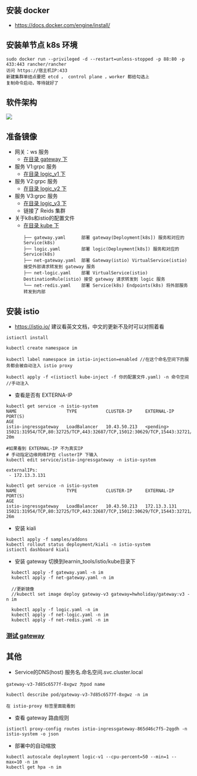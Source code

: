 ## 安装 docker

- https://docs.docker.com/engine/install/

## 安装单节点 k8s 环境

```base
sudo docker run --privileged -d --restart=unless-stopped -p 88:80 -p 433:443 rancher/rancher
访问 https://宿主机IP:433
新建集群单结点要把 etcd ， control plane ，worker 都给勾选上
复制命令启动，等待就好了
```
## 软件架构
![](https://i.bmp.ovh/imgs/2021/01/218b88e77fa3018d.png)

## 准备镜像

- 网关：ws 服务
    - [在目录 gateway 下](https://github.com/hwholiday/learning_tools/tree/master/istio/gateway)
- 服务 V1:grpc 服务
    - [在目录 logic_v1 下](https://github.com/hwholiday/learning_tools/tree/master/istio/logic_v1)
- 服务 V2:grpc 服务
    - [在目录 logic_v2 下](https://github.com/hwholiday/learning_tools/tree/master/istio/logic_v2)
- 服务 V3:grpc 服务
    - [在目录 logic_v3 下](https://github.com/hwholiday/learning_tools/tree/master/istio/logic_v3)
    - 链接了 Reids 集群
- 关于k8s和istio的配置文件
  - [在目录 kube 下](https://github.com/hwholiday/learning_tools/tree/master/istio/kube)
      ```base
      ├── gateway.yaml      部署 gateway(Deployment[k8s]) 服务和对应的 Service(k8s)
      ├── logic.yaml        部署 logic(Deployment[k8s]) 服务和对应的 Service(k8s)
      ├── net-gateway.yaml  部署 Gateway(istio) VirtualService(istio) 接受外部请求转发到 gateway 服务
      ├── net-logic.yaml    部署 VirtualService(istio) DestinationRule(istio) 接受 gateway 请求转发到 logic 服务
      └── net-redis.yaml    部署 Service(k8s) Endpoints(k8s) 将外部服务转发到内部
      ```

## 安装 istio

- https://istio.io/ 建议看英文文档，中文的更新不及时可以对照着看

```base
istioctl install 

kubectl create namespace im

kubectl label namespace im istio-injection=enabled //在这个命名空间下的服务都会被自动注入 istio proxy

kubectl apply -f <(istioctl kube-inject -f 你的配置文件.yaml) -n 命令空间   //手动注入

```
- 查看是否有 EXTERNA-IP

```base
kubectl get service -n istio-system                                                                                                                                                     
NAME                   TYPE           CLUSTER-IP     EXTERNAL-IP   PORT(S)                                                                      AGE
istio-ingressgateway   LoadBalancer   10.43.50.213   <pending>     15021:31954/TCP,80:32725/TCP,443:32687/TCP,15012:30629/TCP,15443:32721/TCP   20m

#如果看到 EXTERNAL-IP 不为真实IP
# 手动指定边缘网络IP在 clusterIP 下输入
kubectl edit service/istio-ingressgateway -n istio-system

externalIPs:
 - 172.13.3.131

kubectl get service -n istio-system                                                                                                                                                     
NAME                   TYPE           CLUSTER-IP     EXTERNAL-IP    PORT(S)                                                                      AGE
istio-ingressgateway   LoadBalancer   10.43.50.213   172.13.3.131   15021:31954/TCP,80:32725/TCP,443:32687/TCP,15012:30629/TCP,15443:32721/TCP   26m
```

- 安装 kiali

```base
kubectl apply -f samples/addons
kubectl rollout status deployment/kiali -n istio-system
istioctl dashboard kiali
```  

- 安装 gateway 切换到learnin_tools/istio/kube目录下

```base
  kubectl apply -f gateway.yaml -n im
  kubectl apply -f net-gateway.yaml -n im
  
  //更新镜像
  //kubectl set image deploy gateway-v3 gateway=hwholiday/gateway:v3 -n im
  
  kubectl apply -f logic.yaml -n im
  kubectl apply -f net-logic.yaml -n im
  kubectl apply -f net-redis.yaml -n im
```
### [测试 gateway](https://github.com/hwholiday/learning_tools/blob/master/istio/gateway/README.md)

## 其他

- Service的DNS(host) 服务名.命名空间.svc.cluster.local

```base
gateway-v3-7d85c6577f-8xgwz 为pod name

kubectl describe pod/gateway-v3-7d85c6577f-8xgwz -n im

在 istio-proxy 标签里面能看到
```

- 查看 gateway 路由规则

```base
istioctl proxy-config routes istio-ingressgateway-865d46c7f5-2qgdh -n istio-system -o json
```

- 部署中的自动缩放
```base
kubectl autoscale deployment logic-v1 --cpu-percent=50 --min=1 --max=10 -n im
kubectl get hpa -n im
```

